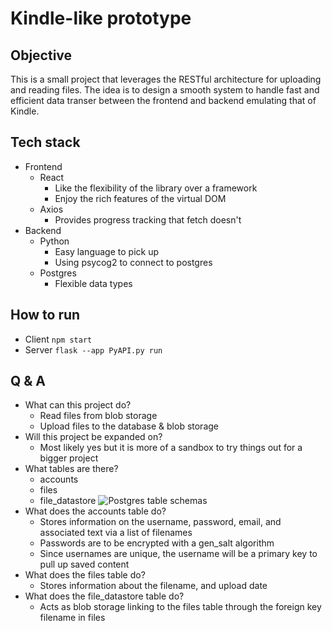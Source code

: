 # Kindle-like prototype
## Objective
This is a small project that leverages the RESTful architecture for uploading and reading files. The idea is to design a smooth system to handle fast and efficient data transer between the frontend and backend emulating that of Kindle.

## Tech stack
- Frontend
    - React
        - Like the flexibility of the library over a framework
        - Enjoy the rich features of the virtual DOM
    - Axios
        - Provides progress tracking that fetch doesn't
- Backend
    - Python
        - Easy language to pick up
        - Using psycog2 to connect to postgres
    - Postgres
        - Flexible data types

## How to run
- Client `npm start`
- Server `flask --app PyAPI.py run`

## Q & A
- What can this project do?
    - Read files from blob storage
    - Upload files to the database & blob storage
- Will this project be expanded on?
    - Most likely yes but it is more of a sandbox to try things out for a bigger project
- What tables are there?
    - accounts
    - files
    - file_datastore
![Postgres table schemas](https://github.com/scretmtgdev/Kindle-like-prototype/blob/master/assets/server_images/table_schemas.png)
- What does the accounts table do?
    - Stores information on the username, password, email, and associated text via a list of filenames
    - Passwords are to be encrypted with a gen_salt algorithm
    - Since usernames are unique, the username will be a primary key to pull up saved content
- What does the files table do?
    - Stores information about the filename, and upload date
- What does the file_datastore table do?
    - Acts as blob storage linking to the files table through the foreign key filename in files
 